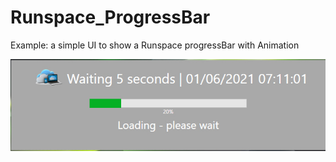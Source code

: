 # Runspace_ProgressBar
Example: a simple UI to show a Runspace progressBar with Animation

![Alt text](https://github.com/EUCweb/Runspace_ProgressBar/blob/main/RS_ProgressBar.jpg "ProgressBar Screenshot")

